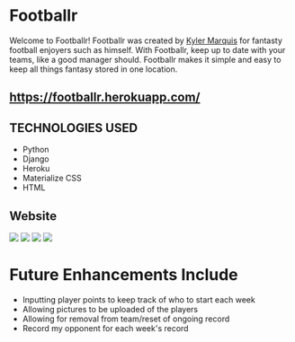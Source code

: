 # Footballr

Welcome to Footballr! Footballr was created by [Kyler Marquis](https://www.linkedin.com/in/kylermarquis/) for fantasty football enjoyers such as himself.
With Footballr, keep up to date with your teams, like a good manager should. Footballr makes it simple and easy to keep all things fantasy stored in one location.
## https://footballr.herokuapp.com/

## TECHNOLOGIES USED

- Python
- Django 
- Heroku
- Materialize CSS
- HTML

## Website
![](https://imgur.com/2nzEved.png)
![](https://imgur.com/TMtgoZm.png)
![](https://imgur.com/vb9uWCb.png)
![](https://imgur.com/ieN5TGe.png)

# Future Enhancements Include
- Inputting player points to keep track of who to start each week
- Allowing pictures to be uploaded of the players
- Allowing for removal from team/reset of ongoing record
- Record my opponent for each week's record


